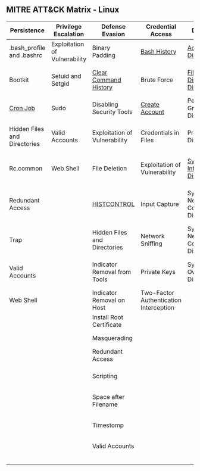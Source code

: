 ## MITRE ATT&CK Matrix - Linux

| Persistence                  | Privilege Escalation          | Defense Evasion               | Credential Access                      | Discovery                              | Lateral Movement                | Execution                | Collection                     | Exfiltration                                  | Command and Control                     |
|------------------------------|-------------------------------|-------------------------------|----------------------------------------|----------------------------------------|---------------------------------|--------------------------|--------------------------------|-----------------------------------------------|-----------------------------------------|
| .bash_profile and .bashrc    | Exploitation of Vulnerability | Binary Padding                | [Bash History](Credential_Access/Bash_History.md)                           | [Account Discovery](Discovery/Account_Discovery.md)                      | Application Deployment Software | Command-Line Interface   | Audio Capture                  | Automated Exfiltration                        | Commonly Used Port                      |
| Bootkit                      | Setuid and Setgid             | [Clear Command History](Defense_Evasion/Clear_Command_History.md)          | Brute Force                            | [File and Directory Discovery](Discovery/File_and_Directory_Discovery.md)           | Exploitation of Vulnerability   | Graphical User Interface | Automated Collection           | Data Compressed                               | Communication Through Removable Media   |
| [Cron Job](Persistence/Cron_Job.md)                     | Sudo                          | Disabling Security Tools      | [Create Account](Credential_Access/Create_Account.md)                         | Permission Groups Discovery            | Remote File Copy                | Scripting                | Clipboard Data                 | Data Encrypted                                | Connection Proxy                        |
| Hidden Files and Directories | Valid Accounts                | Exploitation of Vulnerability | Credentials in Files                   | Process Discovery                      | Remote Services                 | Source                   | Data Staged                    | Data Transfer Size Limits                     | Custom Command and Control Protocol     |
| Rc.common                    | Web Shell                     | File Deletion                 | Exploitation of Vulnerability          | [System Information Discovery](Discovery/System_Information_Discovery.md)           | Third-party Software            | Space after Filename     | Data from Local System         | Exfiltration Over Alternative Protocol        | Custom Cryptographic Protocol           |
| Redundant Access             |                               | [HISTCONTROL](Defense_Evasion/HISTCONTROL.md)                   | Input Capture                          | System Network Configuration Discovery |                                 | Third-party Software     | Data from Network Shared Drive | Exfiltration Over Command and Control Channel | Data Encoding                           |
| Trap                         |                               | Hidden Files and Directories  | Network Sniffing                       | System Network Connections Discovery   |                                 | Trap                     | Data from Removable Media      | Exfiltration Over Other Network Medium        | Data Obfuscation                        |
| Valid Accounts               |                               | Indicator Removal from Tools  | Private Keys                           | System Owner/User Discovery            |                                 |                          | Input Capture                  | Exfiltration Over Physical Medium             | Fallback Channels                       |
| Web Shell                    |                               | Indicator Removal on Host     | Two-Factor Authentication Interception |                                        |                                 |                          | Screen Capture                 | Scheduled Transfer                            | Multi-Stage Channels                    |
|                              |                               | Install Root Certificate      |                                        |                                        |                                 |                          |                                |                                               | Multiband Communication                 |
|                              |                               | Masquerading                  |                                        |                                        |                                 |                          |                                |                                               | Multilayer Encryption                   |
|                              |                               | Redundant Access              |                                        |                                        |                                 |                          |                                |                                               | Remote File Copy                        |
|                              |                               | Scripting                     |                                        |                                        |                                 |                          |                                |                                               | Standard Application Layer Protocol     |
|                              |                               | Space after Filename          |                                        |                                        |                                 |                          |                                |                                               | Standard Cryptographic Protocol         |
|                              |                               | Timestomp                     |                                        |                                        |                                 |                          |                                |                                               | Standard Non-Application Layer Protocol |
|                              |                               | Valid Accounts                |                                        |                                        |                                 |                          |                                |                                               | Uncommonly Used Port                    |
|                              |                               |                               |                                        |                                        |                                 |                          |                                |                                               | Web Service                             |
